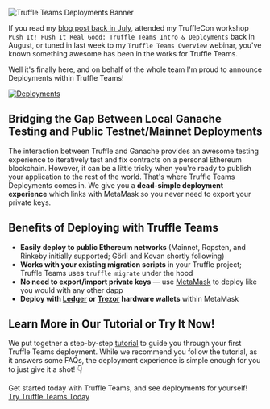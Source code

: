 ![Truffle Teams Deployments Banner](/img/blog/easily-deploy-your-smart-contracts-with-truffle-teams/truffle-teams-deployments-banner.png)

If you read my [blog post back in July](/blog/an-easier-way-to-deploy-your-smart-contracts), attended my TruffleCon workshop `Push It! Push It Real Good: Truffle Teams Intro & Deployments` back in August, or tuned in last week to my `Truffle Teams Overview` webinar, you've known something awesome has been in the works for Truffle Teams.

Well it's finally here, and on behalf of the whole team I'm proud to announce Deployments within Truffle Teams!

<a target="_blank" href="/img/blog/easily-deploy-your-smart-contracts-with-truffle-teams/deployments.png">![Deployments](/img/blog/easily-deploy-your-smart-contracts-with-truffle-teams/deployments.png)</a>

## Bridging the Gap Between Local Ganache Testing and Public Testnet/Mainnet Deployments

The interaction between Truffle and Ganache provides an awesome testing experience to iteratively test and fix contracts on a personal Ethereum blockchain. However, it can be a little tricky when you're ready to publish your application to the rest of the world. That's where Truffle Teams Deployments comes in. We give you a **dead-simple deployment experience** which links with MetaMask so you never need to export your private keys.

## Benefits of Deploying with Truffle Teams

- **Easily deploy to public Ethereum networks** (Mainnet, Ropsten, and Rinkeby initially supported; Görli and Kovan shortly following)
- **Works with your existing migration scripts** in your Truffle project; Truffle Teams uses `truffle migrate` under the hood
- **No need to export/import private keys** — use [MetaMask](https://metamask.io/) to deploy like you would with any other dapp
- **Deploy with [Ledger](https://www.ledger.com/) or [Trezor](https://trezor.io/) hardware wallets** within MetaMask

## Learn More in Our Tutorial or Try It Now!

We put together a step-by-step [tutorial](/tutorials/learn-how-to-deploy-with-truffle-teams) to guide you through your first Truffle Teams deployment. While we recommend you follow the tutorial, as it answers some FAQs, the deployment experience is simple enough for you to just give it a shot! 👇

<div class="post-trufflecon-box mt-5 text-center">
  Get started today with Truffle Teams, and see deployments for yourself!

  <div class="mt-3">
    <a class="btn btn-truffle" href="/teams">Try Truffle Teams Today</a>
  </div>
</div>